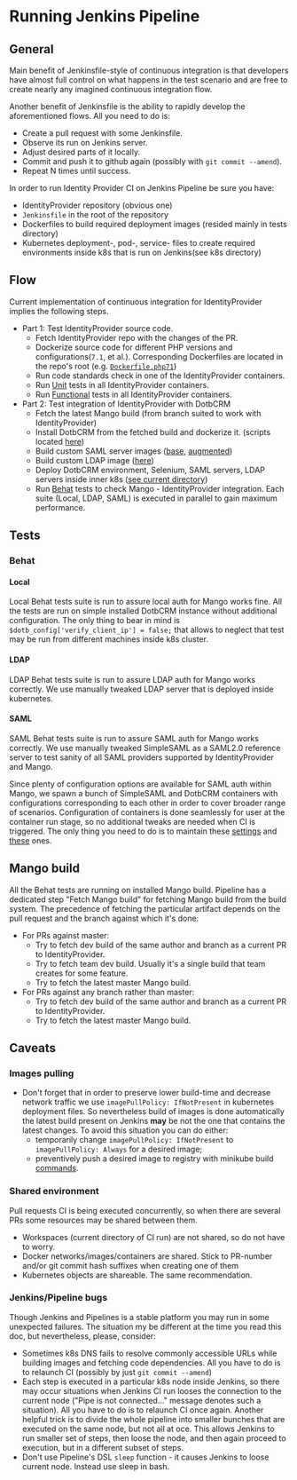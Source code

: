 # Running Jenkins Pipeline

## General

Main benefit of Jenkinsfile-style of continuous integration is that developers have almost full control on what happens
in the test scenario and are free to create nearly any imagined continuous integration flow.

Another benefit of Jenkinsfile is the ability to rapidly develop the aforementioned flows. All you need to do is:
* Create a pull request with some Jenkinsfile.
* Observe its run on Jenkins server.
* Adjust desired parts of it locally.
* Commit and push it to github again (possibly with `git commit --amend`).
* Repeat N times until success.


In order to run Identity Provider CI on Jenkins Pipeline be sure you have:
* IdentityProvider repository (obvious one)
* `Jenkinsfile` in the root of the repository
* Dockerfiles to build required deployment images (resided mainly in tests directory)
* Kubernetes deployment-, pod-, service- files to create required environments inside k8s that
is run on Jenkins(see k8s directory)


## Flow
Current implementation of continuous integration for IdentityProvider implies the following steps.
* Part 1: Test IdentityProvider source code.
    * Fetch IdentityProvider repo with the changes of the PR.
    * Dockerize source code for different PHP versions and configurations(`7.1`, et al.).
    Corresponding Dockerfiles are located in the repo's root (e.g. [`Dockerfile.php71`](../../Dockerfile.php71))
    * Run code standards check in one of the IdentityProvider containers.
    * Run [Unit](../../tests/Unit) tests in all IdentityProvider containers.
    * Run [Functional](../../tests/Functional) tests in all IdentityProvider containers.
* Part 2: Test integration of IdentityProvider with DotbCRM
    * Fetch the latest Mango build (from branch suited to work with IdentityProvider)
    * Install DotbCRM from the fetched build and dockerize it. (scripts located [here](../../tests/docker/bootstrap/mango))
    * Build custom SAML server images ([base](../../tests/docker/saml), [augmented](../../tests/docker/saml-test))
    * Build custom LDAP image ([here](../../tests/docker/openldap))
    * Deploy DotbCRM environment, Selenium, SAML servers, LDAP servers inside inner k8s ([see current directory](.))
    * Run [Behat](../../tests/behat) tests to check Mango - IdentityProvider integration. Each suite (Local, LDAP, SAML)
    is executed in parallel to gain maximum performance.
 

## Tests

### Behat

#### Local
Local Behat tests suite is run to assure local auth for Mango works fine.
All the tests are run on simple installed DotbCRM instance without additional configuration.
The only thing to bear in mind is `$dotb_config['verify_client_ip'] = false;` that allows to neglect that 
test may be run from different machines inside k8s cluster.

#### LDAP
LDAP Behat tests suite is run to assure LDAP auth for Mango works correctly.
We use manually tweaked LDAP server that is deployed inside kubernetes.

#### SAML
SAML Behat tests suite is run to assure SAML auth for Mango works correctly.
We use manually tweaked SimpleSAML as a SAML2.0 reference server to test sanity of all SAML providers supported by
IdentityProvider and Mango.

Since plenty of configuration options are available for SAML auth within Mango, we spawn a bunch of SimpleSAML and
DotbCRM containers with configurations corresponding to each other in order to cover broader range of scenarios.
Configuration of containers is done seamlessly for user at the container run stage, so no additional tweaks are needed
when CI is triggered. The only thing you need to do is to maintain these [settings](../../tests/docker/saml-test/config)
and [these](mango/config) ones.

## Mango build
All the Behat tests are running on installed Mango build. Pipeline has a dedicated step "Fetch Mango build"
for fetching Mango build from the build system. The precedence of fetching the particular artifact depends on the pull
request and the branch against which it's done:
* For PRs against master:
    - Try to fetch dev build of the same author and branch as a current PR to IdentityProvider.
    - Try to fetch team dev build. Usually it's a single build that team creates for some feature.
    - Try to fetch the latest master Mango build.
* For PRs against any branch rather than master:
    - Try to fetch dev build of the same author and branch as a current PR to IdentityProvider.
    - Try to fetch the latest master Mango build.

## Caveats

### Images pulling
* Don't forget that in order to preserve lower build-time and decrease network traffic
we use `imagePullPolicy: IfNotPresent` in kubernetes deployment files.
So nevertheless build of images is done automatically the latest build present on Jenkins **may**
be not the one that contains the latest changes. To avoid this situation you can do either:
    - temporarily change `imagePullPolicy: IfNotPresent` to `imagePullPolicy: Always` for a desired image;
    - preventively push a desired image to registry with minikube build [commands](../minikube/README.md).

### Shared environment
Pull requests CI is being executed concurrently, so when there are several PRs some resources may be
shared between them.
* Workspaces (current directory of CI run) are not shared, so do not have to worry.
* Docker networks/images/containers are shared. Stick to PR-number and/or git commit hash suffixes when
creating one of them
* Kubernetes objects are shareable. The same recommendation.

### Jenkins/Pipeline bugs
Though Jenkins and Pipelines is a stable platform you may run in some unexpected failures.
The situation my be different at the time you read this doc, but nevertheless, please, consider:
* Sometimes k8s DNS fails to resolve commonly accessible URLs while building images and fetching code dependencies.
All you have to do is to relaunch CI (possibly by just `git commit --amend`)
* Each step is executed in a particular k8s node inside Jenkins, so there may occur situations when Jenkins CI run
looses the connection to the current node ("Pipe is not connected..." message denotes such a situation).
All you have to do is to relaunch CI once again.
Another helpful trick is to divide the whole pipeline into smaller bunches that are executed on
the same node, but not all at oce. This allows Jenkins to run smaller set of steps, then loose the node, and then again
proceed to execution, but in a different subset of steps.
* Don't use Pipeline's DSL `sleep` function - it causes Jenkins to loose current node. Instead use sleep in bash.
